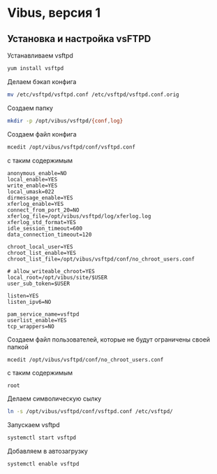 # Vibus, версия 1

## Установка и настройка vsFTPD

Устанавливаем vsftpd

```bash
yum install vsftpd
```
Делаем бэкап конфига
```bash
mv /etc/vsftpd/vsftpd.conf /etc/vsftpd/vsftpd.conf.orig
```
Создаем папку
```bash
mkdir -p /opt/vibus/vsftpd/{conf,log}
```
Создаем файл конфига
```bash
mcedit /opt/vibus/vsftpd/conf/vsftpd.conf
```
с таким содержимым
```plain
anonymous_enable=NO
local_enable=YES
write_enable=YES
local_umask=022
dirmessage_enable=YES
xferlog_enable=YES
connect_from_port_20=NO
xferlog_file=/opt/vibus/vsftpd/log/xferlog.log
xferlog_std_format=YES
idle_session_timeout=600
data_connection_timeout=120

chroot_local_user=YES
chroot_list_enable=YES
chroot_list_file=/opt/vibus/vsftpd/conf/no_chroot_users.conf

# allow_writeable_chroot=YES
local_root=/opt/vibus/site/$USER
user_sub_token=$USER

listen=YES
listen_ipv6=NO

pam_service_name=vsftpd
userlist_enable=YES
tcp_wrappers=NO
```

Создаем файл пользователей, которые не будут ограничены своей папкой
```bash
mcedit /opt/vibus/vsftpd/conf/no_chroot_users.conf
```
с таким содержимым
```plain
root
```

Делаем символическую сылку
```bash
ln -s /opt/vibus/vsftpd/conf/vsftpd.conf /etc/vsftpd/
```

Запускаем vsftpd
```bash
systemctl start vsftpd
```

Добавляем в автозагрузку
```bash
systemctl enable vsftpd
```
